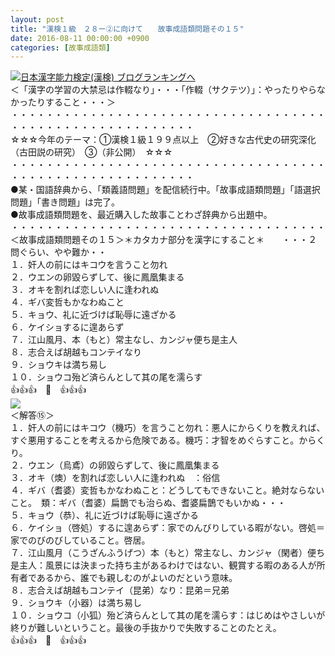 ```yaml
---
layout: post
title: "漢検１級　２８ー②に向けて　　故事成語類問題その１５"
date: 2016-08-11 00:00:00 +0900
categories: [故事成語類]
---
```


[![](/syuusyuu9701/assets/images/漢検１級-２８ー②に向けて-故事成語類問題その１５-br_c_3028_1.gif)](http://blog.with2.net/link.php?1659096:3028 "日本漢字能力検定(漢検) ブログランキングへ")[日本漢字能力検定(漢検) ブログランキングへ](http://blog.with2.net/link.php?1659096:3028)  
＜「漢字の学習の大禁忌は作輟なり」・・・「作輟（サクテツ）」：やったりやらなかったりすること・・・＞  
・・・・・・・・・・・・・・・・・・・・・・・・・・・・・・・・・・・・・・・・・・・・・・・・・・・・・・・・・  
☆☆☆今年のテーマ：①漢検１級１９９点以上　②好きな古代史の研究深化（古田説の研究）　③（非公開）　☆☆☆　　  
・・・・・・・・・・・・・・・・・・・・・・・・・・・・・・・・・・・・・・・・・・・・・・・・・・・・・・・・・  
●某・国語辞典から、「類義語問題」を配信続行中。「故事成語類問題」「語選択問題」「書き問題」は完了。  
●故事成語類問題を、最近購入した故事ことわざ辞典から出題中。  
・・・・・・・・・・・・・・・・・・・・・・・・・・・・・・・・・・・・  
＜故事成語類問題その１５＞＊カタカナ部分を漢字にすること＊　　・・・２問ぐらい、やや難か・・  
１．奸人の前にはキコウを言うこと勿れ  
２．ウエンの卵毀らずして、後に鳳凰集まる  
３．オキを割れば恋しい人に逢われぬ  
４．ギバ変哲もかなわぬこと  
５．キョウ、礼に近づけば恥辱に遠ざかる  
６．ケイショするに遑あらず  
７．江山風月、本（もと）常主なし、カンジャ便ち是主人  
８．志合えば胡越もコンテイなり  
９．ショウキは満ち易し  
１０．ショウコ殆ど済らんとして其の尾を濡らす  
👍👍👍　🐒　👍👍👍  
![](/syuusyuu9701/assets/images/漢検１級-２８ー②に向けて-故事成語類問題その１５-840f3b054036a2d212c3bd2fd6736418.png)  
＜解答⑮＞  
１．奸人の前にはキコウ（機巧）を言うこと勿れ：悪人にからくりを教えれば、すぐ悪用することを考えるから危険である。機巧：才智をめぐらすこと。からくり。  
２．ウエン（烏鳶）の卵毀らずして、後に鳳凰集まる  
３．オキ（燠）を割れば恋しい人に逢われぬ　：俗信  
４．ギバ（耆婆）変哲もかなわぬこと：どうしてもできないこと。絶対ならないこと。　類：ギバ（耆婆）扁鵲でも治らぬ、耆婆扁鵲でもいかぬ・・・  
５．キョウ（恭）、礼に近づけば恥辱に遠ざかる  
６．ケイショ（啓処）するに遑あらず：家でのんびりしている暇がない。啓処＝家でのびのびしていること。啓居。  
７．江山風月（こうざんふうげつ）本（もと）常主なし、カンジャ（閑者）便ち是主人：風景には決まった持ち主があるわけではない、観賞する暇のある人が所有者であるから、誰でも親しむのがよいのだという意味。  
８．志合えば胡越もコンテイ（昆弟）なり：昆弟＝兄弟  
９．ショウキ（小器）は満ち易し  
１０．ショウコ（小狐）殆ど済らんとして其の尾を濡らす：はじめはやさしいが終りが難しいということ。最後の手抜かりで失敗することのたとえ。  
👍👍👍　🐒　👍👍👍  